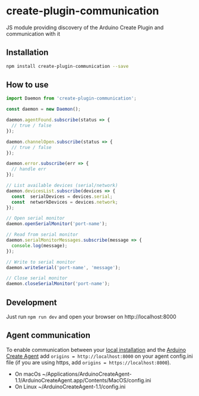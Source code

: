 # create-plugin-communication
JS module providing discovery of the Arduino Create Plugin and communication with it

## Installation

```bash
npm install create-plugin-communication --save
```

## How to use

```js
import Daemon from 'create-plugin-communication';

const daemon = new Daemon();

daemon.agentFound.subscribe(status => {
  // true / false
});

daemon.channelOpen.subscribe(status => {
  // true / false
});

daemon.error.subscribe(err => {
  // handle err
});

// List available devices (serial/network)
daemon.devicesList.subscribe(devices => {
  const  serialDevices = devices.serial;
  const  networkDevices = devices.network;
});

// Open serial monitor
daemon.openSerialMonitor('port-name');

// Read from serial monitor
daemon.serialMonitorMessages.subscribe(message => {
  console.log(message);
});

// Write to serial monitor
daemon.writeSerial('port-name', 'message');

// Close serial monitor
daemon.closeSerialMonitor('port-name');

```
## Development
Just run `npm run dev` and open your browser on http://localhost:8000

## Agent communication

To enable communication between your [local installation](http://localhost:8000/) and the [Arduino Create Agent](https://github.com/arduino/arduino-create-agent)
add `origins = http://localhost:8000` on your agent config.ini file
(if you are using https, add `origins = https://localhost:8000`).

- On macOs ~/Applications/ArduinoCreateAgent-1.1/ArduinoCreateAgent.app/Contents/MacOS/config.ini
- On Linux ~/ArduinoCreateAgent-1.1/config.ini
